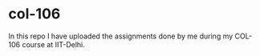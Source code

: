 # col-106
In this repo I have uploaded the assignments done by me during my COL-106 course at IIT-Delhi.
